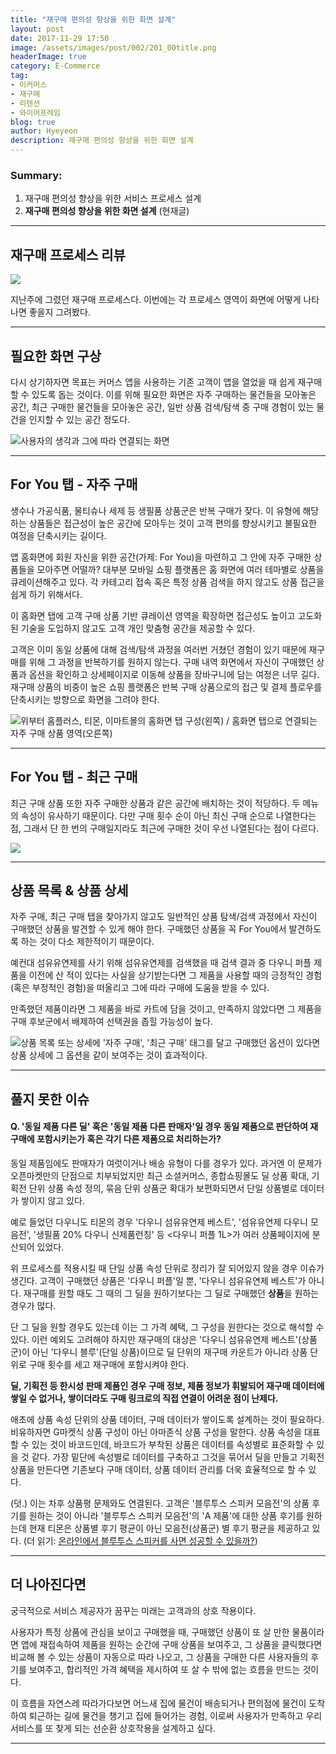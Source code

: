 ```yaml
---
title: "재구매 편의성 향상을 위한 화면 설계"
layout: post
date: 2017-11-29 17:50
image: /assets/images/post/002/201_00title.png
headerImage: true
category: E-Commerce
tag:
- 이커머스
- 재구매
- 리텐션
- 와이어프레임
blog: true
author: Hyeyeon
description: 재구매 편의성 향상을 위한 화면 설계
---
```


### Summary:

1. 재구매 편의성 향상을 위한 서비스 프로세스 설계
2. **재구매 편의성 향상을 위한 화면 설계** (현재글)

---

## 재구매 프로세스 리뷰

![](/assets/images/post/002/200_04_01.png)

지난주에 그렸던 재구매 프로세스다. 이번에는 각 프로세스 영역이 화면에 어떻게 나타나면 좋을지 그려봤다.

---

## 필요한 화면 구상

다시 상기하자면 목표는 커머스 앱을 사용하는 기존 고객이 앱을 열었을 때 쉽게 재구매할 수 있도록 돕는 것이다. 이를 위해 필요한 화면은 자주 구매하는 물건들을 모아놓은 공간, 최근 구매한 물건들을 모아놓은 공간, 일반 상품 검색/탐색 중 구매 경험이 있는 물건을 인지할 수 있는 공간 정도다.

![사용자의 생각과 그에 따라 연결되는 화면](/assets/images/post/002/201_01.png)
<br>

---

## For You 탭 - 자주 구매

생수나 가공식품, 물티슈나 세제 등 생필품 상품군은 반복 구매가 잦다. 이 유형에 해당하는 상품들은 접근성이 높은 공간에 모아두는 것이 고객 편의를 향상시키고 불필요한 여정을 단축시키는 길이다.

앱 홈화면에 회원 자신을 위한 공간(가제: For You)을 마련하고 그 안에 자주 구매한 상품들을 모아주면 어떨까? 대부분 모바일 쇼핑 플랫폼은 홈 화면에 여러 테마별로 상품을 큐레이션해주고 있다. 각 카테고리 접속 혹은 특정 상품 검색을 하지 않고도 상품 접근을 쉽게 하기 위해서다.

이 홈화면 탭에 고객 구매 상품 기반 큐레이션 영역을 확장하면 접근성도 높이고 고도화된 기술을 도입하지 않고도 고객 개인 맞춤형 공간을 제공할 수 있다.

고객은 이미 동일 상품에 대해 검색/탐색 과정을 여러번 거쳤던 경험이 있기 때문에 재구매를 위해 그 과정을 반복하기를 원하지 않는다. 구매 내역 화면에서 자신이 구매했던 상품과 옵션을 확인하고 상세페이지로 이동해 상품을 장바구니에 담는 여정은 너무 길다. 재구매 상품의 비중이 높은 쇼핑 플랫폼은 반복 구매 상품으로의 접근 및 결제 플로우를 단축시키는 방향으로 화면을 그려야 한다.

![위부터 홈플러스, 티몬, 이마트몰의 홈화면 탭 구성(왼쪽) / 홈화면 탭으로 연결되는 자주 구매 상품 영역(오른쪽)](/assets/images/post/002/201_02.png)
<br>

---

## For You 탭 - 최근 구매

최근 구매 상품 또한 자주 구매한 상품과 같은 공간에 배치하는 것이 적당하다. 두 메뉴의 속성이 유사하기 때문이다. 다만 구매 횟수 순이 아닌 최신 구매 순으로 나열한다는 점, 그래서 단 한 번의 구매일지라도 최근에 구매한 것이 우선 나열된다는 점이 다르다.

![](/assets/images/post/002/201_03.png)
<br>

---

## 상품 목록 & 상품 상세

자주 구매, 최근 구매 탭을 찾아가지 않고도 일반적인 상품 탐색/검색 과정에서 자신이 구매했던 상품을 발견할 수 있게 해야 한다. 구매했던 상품을 꼭 For You에서 발견하도록 하는 것이 다소 제한적이기 때문이다.

예컨대 섬유유연제를 사기 위해 섬유유연제를 검색했을 때 검색 결과 중 다우니 퍼플 제품을 이전에 산 적이 있다는 사실을 상기받는다면 그 제품을 사용할 때의 긍정적인 경험(혹은 부정적인 경험)을 떠올리고 그에 따라 구매에 도움을 받을 수 있다.

만족했던 제품이라면 그 제품을 바로 카트에 담을 것이고, 만족하지 않았다면 그 제품을 구매 후보군에서 배제하여 선택권을 좁힐 가능성이 높다.

![상품 목록 또는 상세에 '자주 구매', '최근 구매' 태그를 달고 구매했던 옵션이 있다면 상품 상세에 그 옵션을 같이 보여주는 것이 효과적이다.](/assets/images/post/002/201_04.png)
<br>

---

## 풀지 못한 이슈

#### Q. '동일 제품 다른 딜' 혹은 '동일 제품 다른 판매자'일 경우 동일 제품으로 판단하여 재구매에 포함시키는가 혹은 각기 다른 제품으로 처리하는가?

동일 제품임에도 판매자가 여럿이거나 배송 유형이 다를 경우가 있다. 과거엔 이 문제가 오픈마켓만의 단점으로 치부되었지만 최근 소셜커머스, 종합쇼핑몰도 딜 상품 확대, 기획전 단위 상품 속성 정의, 묶음 단위 상품군 확대가 보편화되면서 단일 상품별로 데이터가 쌓이지 않고 있다.

예로 들었던 다우니도 티몬의 경우 '다우니 섬유유연제 베스트', '섬유유연제 다우니 모음전', '생필품 20% 다우니 신제품런칭' 등 <다우니 퍼플 1L>가 여러 상품페이지에 분산되어 있었다.

위 프로세스를 적용시킬 때 단일 상품 속성 단위로 정리가 잘 되어있지 않을 경우 이슈가 생긴다. 고객이 구매했던 상품은 '다우니 퍼플'일 뿐, '다우니 섬유유연제 베스트'가 아니다. 재구매를 원할 때도 그 때의 그 딜을 원하기보다는 그 딜로 구매했던 **상품**을 원하는 경우가 많다.

단 그 딜을 원할 경우도 있는데 이는 그 가격 혜택, 그 구성을 원한다는 것으로 해석할 수 있다. 이런 예외도 고려해야 하지만 재구매의 대상은 '다우니 섬유유연제 베스트'(상품군)이 아닌 '다우니 블루'(단일 상품)이므로 딜 단위의 재구매 카운트가 아니라 상품 단위로 구매 횟수를 세고 재구매에 포함시켜야 한다.

**딜, 기획전 등 한시성 판매 제품인 경우 구매 정보, 제품 정보가 휘발되어 재구매 데이터에 쌓일 수 없거나, 쌓이더라도 구매 링크로의 직접 연결이 어려운 점이 난제다.**

애초에 상품 속성 단위의 상품 데이터, 구매 데이터가 쌓이도록 설계하는 것이 필요하다. 비유하자면 G마켓식 상품 구성이 아닌 아마존식 상품 구성을 말한다. 상품 속성을 대표할 수 있는 것이 바코드인데, 바코드가 부착된 상품은 데이터를 속성별로 표준화할 수 있을 것 같다. 가장 밑단에 속성별로 데이터를 구축하고 그것을 묶어서 딜을 만들고 기획전 상품을 만든다면 기존보다 구매 데이터, 상품 데이터 관리를 더욱 효율적으로 할 수 있다.

(덧.) 이는 차후 상품평 문제와도 연결된다. 고객은 '블루투스 스피커 모음전'의 상품 후기를 원하는 것이 아니라 '블루투스 스피커 모음전'의 'A 제품'에 대한 상품 후기를 원하는데 현재 티몬은 상품별 후기 평균이 아닌 모음전(상품군) 별 후기 평균을 제공하고 있다. (더 읽기: [온라인에서 블루투스 스피커를 사면 성공할 수 있을까?](https://imyeonn.github.io/blog/e-commerce/199/))

---

## 더 나아진다면

궁극적으로 서비스 제공자가 꿈꾸는 미래는 고객과의 상호 작용이다.

사용자가 특정 상품에 관심을 보이고 구매했을 때, 구매했던 상품이 또 살 만한 물품이라면 앱에 재접속하여 제품을 원하는 순간에 구매 상품을 보여주고, 그 상품을 클릭했다면 비교해 볼 수 있는 상품이 자동으로 따라 나오고, 그 상품을 구매한 다른 사용자들의 후기를 보여주고, 합리적인 가격 혜택을 제시하여 또 살 수 밖에 없는 흐름을 만드는 것이다.

이 흐름을 자연스레 따라가다보면 어느새 집에 물건이 배송되거나 편의점에 물건이 도착하여 퇴근하는 길에 물건을 챙기고 집에 들어가는 경험, 이로써 사용자가 만족하고 우리 서비스를 또 찾게 되는 선순환 상호작용을 설계하고 싶다.

---

